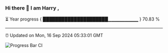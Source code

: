 ### Hi there 👋 I am Harry , 

⏳ Year progress { █████████████████████▁▁▁▁▁▁▁▁▁ } 70.83 %

---

⏰ Updated on Mon, 16 Sep 2024 05:33:01 GMT

![Progress Bar CI](https://github.com/duykhang68/duykhang68/workflows/Progress%20Bar%20CI/badge.svg)
